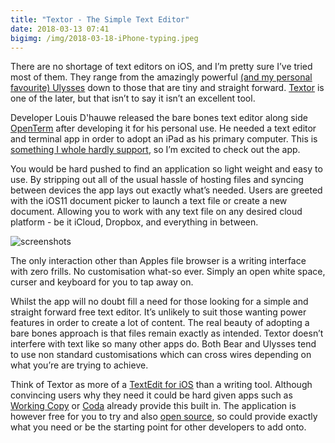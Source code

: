 ```yaml
---
title: "Textor - The Simple Text Editor"
date: 2018-03-13 07:41
bigimg: /img/2018-03-18-iPhone-typing.jpeg
---
```

There are no shortage of text editors on iOS, and I’m pretty sure I’ve tried most of them. They range from the amazingly powerful [(and my personal favourite) Ulysses](https://gr36.com/2017-08-02-bear-and-ulysses/) down to those that are tiny and straight forward. [Textor](https://itunes.apple.com/gb/app/textor/id1330406995?&at=1000ltj4) is one of the later, but that isn’t to say it isn’t an excellent tool. 

Developer Louis D'hauwe released the bare bones text editor along side [OpenTerm](https://itunes.apple.com/gb/app/openterm/id1323205755?mt=8&at=100ltj4) after developing it for his personal use. He needed a text editor and terminal app in order to adopt an iPad as his primary computer. This is [something I whole hardly support](https://gr36.com/2017-02-19-one-year-ipad-computer/), so I’m excited to check out the app. 

You would be hard pushed to find an application so light weight and easy to use. By stripping out all of the usual hassle of hosting files and syncing between devices the app lays out exactly what’s needed. Users are greeted with the iOS11 document picker to launch a text file or create a new document. Allowing you to work with any text file on any desired cloud platform - be it iCloud, Dropbox, and everything in between. 

![screenshots](https://gr36.com/img/2018-03-12-texator-screenshots.png)

The only interaction other than Apples file browser is a writing interface with zero frills. No customisation what-so ever. Simply an open white space, curser and keyboard for you to tap away on. 

Whilst the app will no doubt fill a need for those looking for a simple and straight forward free text editor. It’s unlikely to suit those wanting power features in order to create a lot of content. The real beauty of adopting a bare bones approach is that files remain exactly as intended. Textor doesn’t interfere with text like so many other apps do. Both Bear and Ulysses tend to use non standard customisations which can cross wires depending on what you’re are trying to achieve. 

Think of Textor as more of a [TextEdit for iOS](https://twitter.com/louisdhauwe/status/972879397664501760?s=21) than a writing tool. Although convincing users why they need it could be hard given apps such as [Working Copy](https://itunes.apple.com/gb/app/working-copy/id896694807?&at=100ltj4) or [Coda](https://itunes.apple.com/gb/app/coda/id500906297?&at=1000ltj4) already provide this built in. The application is however free for you to try and also [open source](https://github.com/louisdh/textor), so could provide exactly what you need or be the starting point for other developers to add onto.